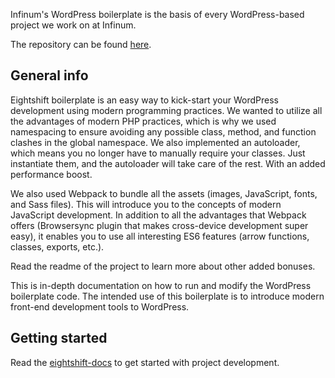 Infinum's WordPress boilerplate is the basis of every WordPress-based project we work on at Infinum.

The repository can be found [here](https://github.com/infinum/eightshift-boilerplate).

## General info

Eightshift boilerplate is an easy way to kick-start your WordPress development using modern programming practices. We wanted to utilize all the advantages of modern PHP practices, which is why we used namespacing to ensure avoiding any possible class, method, and function clashes in the global namespace. We also implemented an autoloader, which means you no longer have to manually require your classes. Just instantiate them, and the autoloader will take care of the rest. With an added performance boost.

We also used Webpack to bundle all the assets (images, JavaScript, fonts, and Sass files). This will introduce you to the concepts of modern JavaScript development. In addition to all the advantages that Webpack offers (Browsersync plugin that makes cross-device development super easy), it enables you to use all interesting ES6 features (arrow functions, classes, exports, etc.).

Read the readme of the project to learn more about other added bonuses.

This is in-depth documentation on how to run and modify the WordPress boilerplate code. The intended use of this boilerplate is to introduce modern front-end development tools to WordPress.

## Getting started

Read the [eightshift-docs](https://eightshift.com/) to get started with project development.
